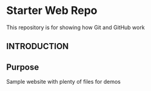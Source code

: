 # Starter Web Repo

This repository is for showing how Git and GitHub work

## INTRODUCTION

## Purpose

Sample website with plenty of files for demos